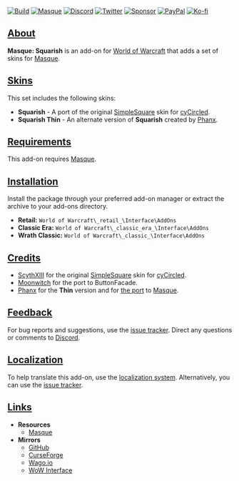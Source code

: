 <a name="Top"></a>
[![Build][SVG-Build]][Build]
[![Masque][SVG-Masque]][Masque]
[![Discord][SVG-Discord]][Discord]
[![Twitter][SVG-Twitter]][Twitter]
[![Sponsor][SVG-Sponsor]][Sponsor]
[![PayPal][SVG-PayPal]][PayPal]
[![Ko-fi][SVG-Kofi]][Kofi]

## [About][Top]

**Masque: Squarish** is an add-on for [World of Warcraft](https://worldofwarcraft.com "World of Warcraft") that adds a set of skins for [Masque].

## [Skins][Top]

This set includes the following skins:

- **Squarish** - A port of the original [SimpleSquare] skin for [cyCircled].
- **Squarish Thin** - An alternate version of **Squarish** created by [Phanx].

## [Requirements][Top]

This add-on requires [Masque].

## [Installation][Top]

Install the package through your preferred add-on manager or extract the archive to your add-ons directory.

- **Retail:** `World of Warcraft\_retail_\Interface\AddOns`
- **Classic Era:** `World of Warcraft\_classic_era_\Interface\AddOns`
- **Wrath Classic:** `World of Warcraft\_classic_\Interface\AddOns`

## [Credits][Top]

- [ScythXIII](https://www.wowinterface.com/forums/member.php?action=getinfo&userid=71237 "ScythXIII @ WoW Interface") for the original [SimpleSquare] skin for [cyCircled].
- [Moonwitch](https://www.wowinterface.com/forums/member.php?action=getinfo&userid=65557 "Moonwitch @ WoW Interface") for the port to ButtonFacade.
- [Phanx] for the **Thin** version and for [the port](https://github.com/phanx-wow/Masque_SimpleSquare "SimpleSquare @ GitHub") to [Masque].

## [Feedback][Top]

For bug reports and suggestions, use the [issue tracker]. Direct any questions or comments to [Discord].

## [Localization][Top]

To help translate this add-on, use the [localization system]. Alternatively, you can use the [issue tracker].

## [Links][Top]

- **Resources**
  - [Masque][Masque]
- **Mirrors**
  - [GitHub]
  - [CurseForge]
  - [Wago.io]
  - [WoW Interface]

[//]: # (Links)

[Top]: #Top (Top of the Page)

[Build]: https://github.com/SFX-WoW/Masque_Squarish/actions/workflows/build-release.yml (Build Status)
[Masque]: https://github.com/SFX-WoW/Masque (Download Masque)
[Discord]: https://discord.gg/7MTWRgDzz8 (Join the Discord)
[Twitter]: https://twitter.com/stormfxi (Follow on Twitter)
[Sponsor]: https://github.com/sponsors/StormFX (Sponsor on GitHub)
[PayPal]: https://www.paypal.com/donate/?hosted_button_id=EELAK9TC4W4KQ (Donate via PayPal)
[Kofi]: https://ko-fi.com/StormFX (Donate via Ko-fi)

[SimpleSquare]: https://www.wowinterface.com/downloads/info7893 (SimpleSquare for cyCircled)
[cyCircled]: https://www.wowinterface.com/downloads/info6287 (cyCircled @ WoW Interface)
[Phanx]: https://github.com/phanx-wow (Phanx @ GitHub)

[Issue Tracker]: https://github.com/SFX-WoW/Masque_Squarish/issues (Report an Issue)
[Localization System]: https://www.curseforge.com/wow/addons/masque-squarish/localization (Translate on CurseForge)

[GitHub]: https://github.com/SFX-WoW/Masque_Squarish (View on GitHub)
[CurseForge]: https://www.curseforge.com/wow/addons/masque-squarish (View on CurseForge)
[Wago.io]: https://addons.wago.io/addons/masque-squarish (View on Wago.io)
[WoW Interface]: https://www.wowinterface.com/downloads/info26494 (View on WoW Interface)

[//]: # (Images)

[SVG-Build]: https://img.shields.io/github/actions/workflow/status/SFX-WoW/Masque_Squarish/build-release.yml?label=Build&logo=github&logoColor=fff&style=flat-square
[SVG-Masque]: https://img.shields.io/endpoint?url=https://wow.stormfx.com/img/svg/masque-skin.json
[SVG-Discord]: https://img.shields.io/endpoint?url=https://www.stormfx.com/img/svg/discord.json
[SVG-Twitter]: https://img.shields.io/endpoint?url=https://www.stormfx.com/img/svg/twitter.json
[SVG-Sponsor]: https://img.shields.io/endpoint?url=https://www.stormfx.com/img/svg/github-sponsor.json
[SVG-PayPal]: https://img.shields.io/endpoint?url=https://www.stormfx.com/img/svg/paypal.json
[SVG-Kofi]: https://img.shields.io/endpoint?url=https://www.stormfx.com/img/svg/kofi.json
